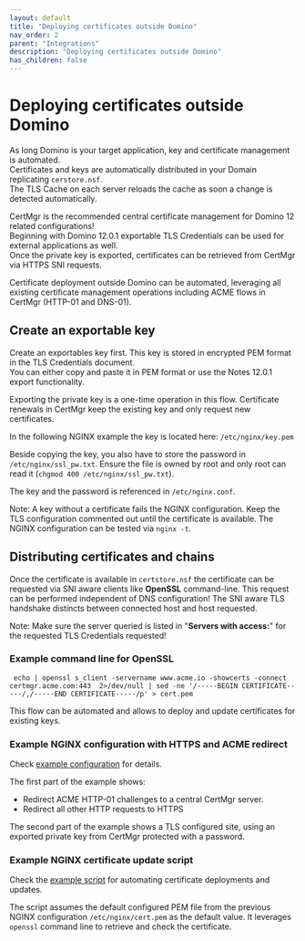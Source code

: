 ```yaml
---
layout: default
title: "Deploying certificates outside Domino"
nav_order: 2
parent: "Integrations"
description: "Deploying certificates outside Domino"
has_children: false
---
```


# Deploying certificates outside Domino

As long Domino is your target application, key and certificate management is automated.  
Certificates and keys are automatically distributed in your Domain replicating `cerstore.nsf`.  
The TLS Cache on each server reloads the cache as soon a change is detected automatically.  

CertMgr is the recommended central certificate management for Domino 12 related configurations!  
Beginning with Domino 12.0.1 exportable TLS Credentials can be used for external applications as well.  
Once the private key is exported, certificates can be retrieved from CertMgr via HTTPS SNI requests.  

Certificate deployment outside Domino can be automated, leveraging all existing certificate management operations including ACME flows in CertMgr (HTTP-01 and DNS-01).

## Create an exportable key

Create an exportables key first. This key is stored in encrypted PEM format in the TLS Credentials document.  
You can either copy and paste it in PEM format or use the Notes 12.0.1 export functionality.  

Exporting the private key is a one-time operation in this flow.
Certificate renewals in CertMgr keep the existing key and only request new certificates.

In the following NGINX example the key is located here: `/etc/nginx/key.pem`

Beside copying the key, you also have to store the password  in `/etc/nginx/ssl_pw.txt`.
Ensure the file is owned by root and only root can read it (`chgmod 400 /etc/nginx/ssl_pw.txt`).

The key and the password is referenced in `/etc/nginx.conf`.

Note: A key without a certificate fails the NGINX configuration. Keep the TLS configuration commented out until the certificate is available. The NGINX configuration can be tested via `nginx -t`.

## Distributing certificates and chains

Once the certificate is available in `certstore.nsf` the certificate can be requested via SNI aware clients like **OpenSSL** command-line.  This request can be performed independent of DNS configuration! The SNI aware TLS handshake distincts between connected host and host requested.

Note: Make sure the server queried is listed in "**Servers with access:**" for the requested TLS Credentials requested!

### Example command line for OpenSSL

```
 echo | openssl s_client -servername www.acme.io -showcerts -connect certmgr.acme.com:443  2>/dev/null | sed -ne '/-----BEGIN CERTIFICATE-----/,/-----END CERTIFICATE-----/p' > cert.pem
```

This flow can be automated and allows to deploy and update certificates for existing keys.

### Example NGINX configuration with HTTPS and ACME redirect

Check [example configuration](../examples/nginx/nginx.conf) for details.

The first part of the example shows:

- Redirect ACME HTTP-01 challenges to a central CertMgr server.
- Redirect all other HTTP requests to HTTPS

The second part of the example shows a TLS configured site, using an exported private key from CertMgr protected with a password.

### Example NGINX certificate update script

Check the [example script](../examples/nginx/cert_upd_nginx.sh) for automating certificate deployments and updates.

The script assumes the default configured PEM file from the previous NGINX configuration `/etc/nginx/cert.pem` as the default value. It leverages `openssl` command line to retrieve and check the certificate.

